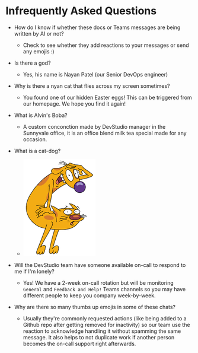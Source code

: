 # Infrequently Asked Questions

* How do I know if whether these docs or Teams messages are being written by AI or not?
  * Check to see whether they add reactions to your messages or send any emojis :)

* Is there a god?
  * Yes, his name is Nayan Patel (our Senior DevOps engineer)

* Why is there a nyan cat that flies across my screen sometimes?
  * You found one of our hidden Easter eggs! This can be triggered from our homepage. We hope you find it again!

* What is Alvin's Boba?
  * A custom conconction made by DevStudio manager in the Sunnyvale office, it is an office blend milk tea special made for any occasion.

* What is a cat-dog?
  * ![cat-dog](assets/images/cat-dog.png)

* Will the DevStudio team have someone available on-call to respond to me if I'm lonely?
  * Yes! We have a 2-week on-call rotation but will be monitoring `General` and `Feedback and Help!` Teams channels so you may have different people to keep you company week-by-week.

* Why are there so many thumbs up emojis in some of these chats?
  * Usually they're commonly requested actions (like being added to a Github repo after getting removed for inactivity) so our team use the reaction to acknowledge handling it without spamming the same message. It also helps to not duplicate work if another person becomes the on-call support right afterwards.
